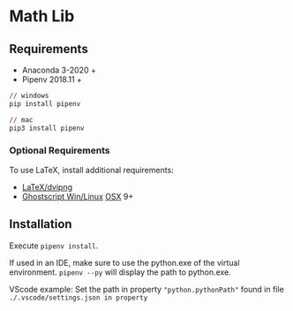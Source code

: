 # Math Lib

## Requirements

* Anaconda 3-2020 +
* Pipenv 2018.11 +

```ps
// windows
pip install pipenv

// mac 
pip3 install pipenv
```

### Optional Requirements

To use LaTeX, install additional requirements:

* [LaTeX/dvipng](https://miktex.org/download)  
* [Ghostscript Win/Linux](https://ghostscript.com/download/gsdnld.html) [OSX](https://pages.uoregon.edu/koch/) 9+

## Installation

Execute `pipenv install`.

If used in an IDE, make sure to use the python.exe of the virtual environment.
`pipenv --py` will display the path to python.exe.

VScode example:
Set the path in property `"python.pythonPath"` found in file `./.vscode/settings.json in property `

